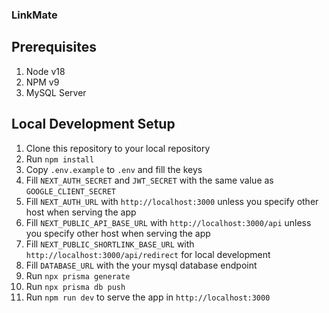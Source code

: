 ### LinkMate

## Prerequisites

1. Node v18
2. NPM v9
3. MySQL Server

## Local Development Setup

1. Clone this repository to your local repository
2. Run `npm install`
3. Copy `.env.example` to `.env` and fill the keys
4. Fill `NEXT_AUTH_SECRET` and `JWT_SECRET` with the same value as `GOOGLE_CLIENT_SECRET`
5. Fill `NEXT_AUTH_URL` with `http://localhost:3000` unless you specify other host when serving the app
6. Fill `NEXT_PUBLIC_API_BASE_URL` with `http://localhost:3000/api` unless you specify other host when serving the app
7. Fill `NEXT_PUBLIC_SHORTLINK_BASE_URL` with `http://localhost:3000/api/redirect` for local development
8. Fill `DATABASE_URL` with the your mysql database endpoint
9. Run `npx prisma generate`
10. Run `npx prisma db push`
11. Run `npm run dev` to serve the app in `http://localhost:3000`
